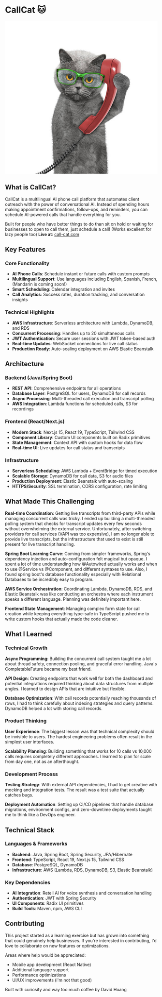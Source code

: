 # CallCat 🐱

![CallCat](imgs/callcat.jpg)

## What is CallCat?

CallCat is a multilingual AI phone call platform that automates client outreach with the power of conversational AI. Instead of spending hours making appointment confirmations, follow-ups, and reminders, you can schedule AI-powered calls that handle everything for you.

Built for people who have better things to do than sit on hold or waiting for businesses to open to call them, just schedule a call! (Works excellent for lazy people too)
**Live at**: [call-cat.com](https://call-cat.com)

## Key Features

### Core Functionality
- **AI Phone Calls**: Schedule instant or future calls with custom prompts
- **Multilingual Support**: Use languages including English, Spanish, French, (Mandarin is coming soon!)
- **Smart Scheduling**: Calendar integration and invites
- **Call Analytics**: Success rates, duration tracking, and conversation insights


### Technical Highlights
- **AWS Infrastructure**: Serverless architecture with Lambda, DynamoDB, and RDS
- **Concurrent Processing**: Handles up to 20 simultaneous calls
- **JWT Authentication**: Secure user sessions with JWT token-based auth
- **Real-time Updates**: WebSocket connections for live call status
- **Production Ready**: Auto-scaling deployment on AWS Elastic Beanstalk

## Architecture

### Backend (Java/Spring Boot)
- **REST API**: Comprehensive endpoints for all operations
- **Database Layer**: PostgreSQL for users, DynamoDB for call records
- **Async Processing**: Multi-threaded call execution and transcript polling
- **AWS Integration**: Lambda functions for scheduled calls, S3 for recordings

### Frontend (React/Next.js)
- **Modern Stack**: Next.js 15, React 19, TypeScript, Tailwind CSS
- **Component Library**: Custom UI components built on Radix primitives
- **State Management**: Context API with custom hooks for data flow
- **Real-time UI**: Live updates for call status and transcripts

### Infrastructure
- **Serverless Scheduling**: AWS Lambda + EventBridge for timed execution
- **Scalable Storage**: DynamoDB for call data, S3 for audio files
- **Production Deployment**: Elastic Beanstalk with auto-scaling
- **HTTPS/Security**: SSL termination, CORS configuration, rate limiting

## What Made This Challenging

**Real-time Coordination**: Getting live transcripts from third-party APIs while managing concurrent calls was tricky. I ended up building a multi-threaded polling system that checks for transcript updates every few seconds without overwhelming the external service. Unfortunately, after switching providers for call services (VAPI was too expensive), I am no longer able to provide live transcripts, but the infrastructure that used to exist is still present for live transcript handling.


**Spring Boot Learning Curve**: Coming from simpler frameworks, Spring's dependency injection and auto-configuration felt magical but opaque. I spent a lot of time understanding how @Autowired actually works and when to use @Service vs @Component, and different syntaxes to use. Also, I found spring boot's database functionality especially with Relational Databases to be incredibly easy to program.
 
**AWS Service Orchestration**: Coordinating Lambda, DynamoDB, RDS, and Elastic Beanstalk was like conducting an orchestra where each instrument speaks a different language. Planning was definitely important here.

**Frontend State Management**: Managing complex form state for call creation while keeping everything type-safe in TypeScript pushed me to write custom hooks that actually made the code cleaner.

## What I Learned

### Technical Growth
**Async Programming**: Building the concurrent call system taught me a lot about thread safety, connection pooling, and graceful error handling. Java's CompletableFuture became my best friend.

**API Design**: Creating endpoints that work well for both the dashboard and potential integrations required thinking about data structures from multiple angles. I learned to design APIs that are intuitive but flexible.

**Database Optimization**: With call records potentially reaching thousands of rows, I had to think carefully about indexing strategies and query patterns. DynamoDB helped a lot with storing call records.

### Product Thinking
**User Experience**: The biggest lesson was that technical complexity should be invisible to users. The hardest engineering problems often result in the simplest user interfaces.

**Scalability Planning**: Building something that works for 10 calls vs 10,000 calls requires completely different approaches. I learned to plan for scale from day one, not as an afterthought.

### Development Process
**Testing Strategy**: With external API dependencies, I had to get creative with mocking and integration tests. The result was a test suite that actually catches bugs.

**Deployment Automation**: Setting up CI/CD pipelines that handle database migrations, environment configs, and zero-downtime deployments taught me to think like a DevOps engineer.

## Technical Stack

### Languages & Frameworks
- **Backend**: Java, Spring Boot, Spring Security, JPA/Hibernate
- **Frontend**: TypeScript, React 19, Next.js 15, Tailwind CSS
- **Database**: PostgreSQL, DynamoDB
- **Infrastructure**: AWS (Lambda, RDS, DynamoDB, S3, Elastic Beanstalk)

### Key Dependencies
- **AI Integration**: Retell AI for voice synthesis and conversation handling
- **Authentication**: JWT with Spring Security
- **UI Components**: Radix UI primitives
- **Build Tools**: Maven, npm, AWS CLI



## Contributing

This project started as a learning exercise but has grown into something that could genuinely help businesses. If you're interested in contributing, I'd love to collaborate on new features or optimizations.

Areas where help would be appreciated:
- Mobile app development (React Native)
- Additional language support
- Performance optimizations
- UI/UX improvements (i'm not that good)


Built with curiosity and way too much coffee by David Huang
